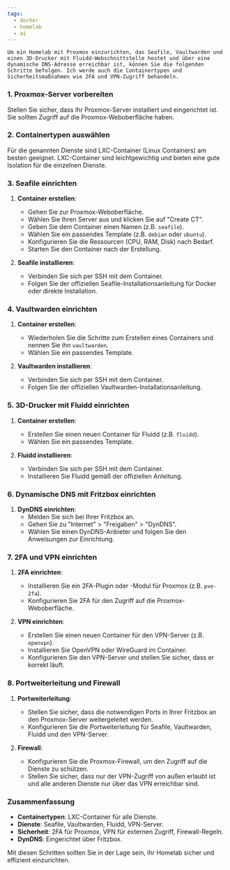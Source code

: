 ```yaml
---
tags:
  - docker
  - homelab
  - ai
---
```

	Um ein Homelab mit Proxmox einzurichten, das Seafile, Vaultwarden und einen 3D-Drucker mit Fluidd-Webschnittstelle hostet und über eine dynamische DNS-Adresse erreichbar ist, können Sie die folgenden Schritte befolgen. Ich werde auch die Containertypen und Sicherheitsmaßnahmen wie 2FA und VPN-Zugriff behandeln.

### 1. Proxmox-Server vorbereiten
Stellen Sie sicher, dass Ihr Proxmox-Server installiert und eingerichtet ist. Sie sollten Zugriff auf die Proxmox-Weboberfläche haben.

### 2. Containertypen auswählen
Für die genannten Dienste sind LXC-Container (Linux Containers) am besten geeignet. LXC-Container sind leichtgewichtig und bieten eine gute Isolation für die einzelnen Dienste.

### 3. Seafile einrichten
1. **Container erstellen**:
   - Gehen Sie zur Proxmox-Weboberfläche.
   - Wählen Sie Ihren Server aus und klicken Sie auf "Create CT".
   - Geben Sie dem Container einen Namen (z.B. `seafile`).
   - Wählen Sie ein passendes Template (z.B. `debian` oder `ubuntu`).
   - Konfigurieren Sie die Ressourcen (CPU, RAM, Disk) nach Bedarf.
   - Starten Sie den Container nach der Erstellung.

2. **Seafile installieren**:
   - Verbinden Sie sich per SSH mit dem Container.
   - Folgen Sie der offiziellen Seafile-Installationsanleitung für Docker oder direkte Installation.

### 4. Vaultwarden einrichten
1. **Container erstellen**:
   - Wiederholen Sie die Schritte zum Erstellen eines Containers und nennen Sie ihn `vaultwarden`.
   - Wählen Sie ein passendes Template.

2. **Vaultwarden installieren**:
   - Verbinden Sie sich per SSH mit dem Container.
   - Folgen Sie der offiziellen Vaultwarden-Installationsanleitung.

### 5. 3D-Drucker mit Fluidd einrichten
1. **Container erstellen**:
   - Erstellen Sie einen neuen Container für Fluidd (z.B. `fluidd`).
   - Wählen Sie ein passendes Template.

2. **Fluidd installieren**:
   - Verbinden Sie sich per SSH mit dem Container.
   - Installieren Sie Fluidd gemäß der offiziellen Anleitung.

### 6. Dynamische DNS mit Fritzbox einrichten
1. **DynDNS einrichten**:
   - Melden Sie sich bei Ihrer Fritzbox an.
   - Gehen Sie zu "Internet" > "Freigaben" > "DynDNS".
   - Wählen Sie einen DynDNS-Anbieter und folgen Sie den Anweisungen zur Einrichtung.

### 7. 2FA und VPN einrichten
1. **2FA einrichten**:
   - Installieren Sie ein 2FA-Plugin oder -Modul für Proxmox (z.B. `pve-2fa`).
   - Konfigurieren Sie 2FA für den Zugriff auf die Proxmox-Weboberfläche.

2. **VPN einrichten**:
   - Erstellen Sie einen neuen Container für den VPN-Server (z.B. `openvpn`).
   - Installieren Sie OpenVPN oder WireGuard im Container.
   - Konfigurieren Sie den VPN-Server und stellen Sie sicher, dass er korrekt läuft.

### 8. Portweiterleitung und Firewall
1. **Portweiterleitung**:
   - Stellen Sie sicher, dass die notwendigen Ports in Ihrer Fritzbox an den Proxmox-Server weitergeleitet werden.
   - Konfigurieren Sie die Portweiterleitung für Seafile, Vaultwarden, Fluidd und den VPN-Server.

2. **Firewall**:
   - Konfigurieren Sie die Proxmox-Firewall, um den Zugriff auf die Dienste zu schützen.
   - Stellen Sie sicher, dass nur der VPN-Zugriff von außen erlaubt ist und alle anderen Dienste nur über das VPN erreichbar sind.

### Zusammenfassung
- **Containertypen**: LXC-Container für alle Dienste.
- **Dienste**: Seafile, Vaultwarden, Fluidd, VPN-Server.
- **Sicherheit**: 2FA für Proxmox, VPN für externen Zugriff, Firewall-Regeln.
- **DynDNS**: Eingerichtet über Fritzbox.

Mit diesen Schritten sollten Sie in der Lage sein, Ihr Homelab sicher und effizient einzurichten.